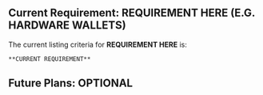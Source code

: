 ## Current Requirement: **REQUIREMENT HERE (E.G. HARDWARE WALLETS)**
The current listing criteria for **REQUIREMENT HERE** is:
```
**CURRENT REQUIREMENT**
```

## Future Plans: **OPTIONAL**
